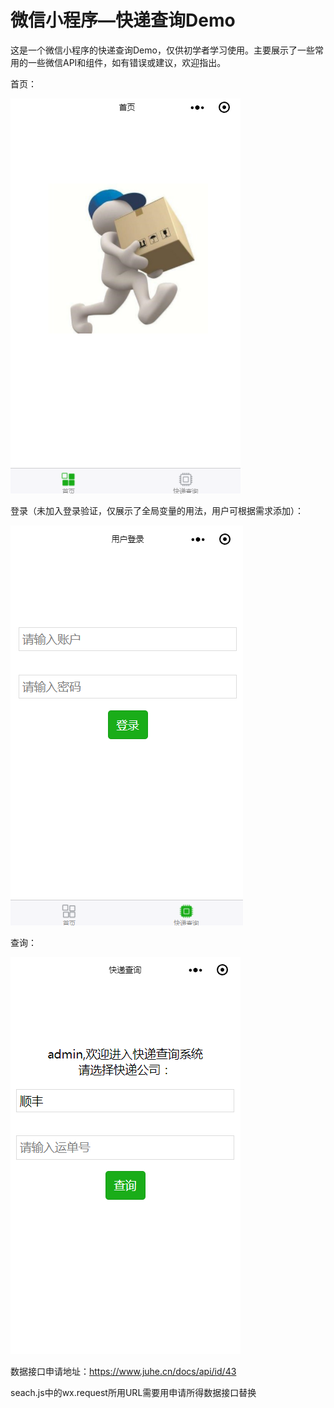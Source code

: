 # 微信小程序—快递查询Demo

这是一个微信小程序的快递查询Demo，仅供初学者学习使用。主要展示了一些常用的一些微信API和组件，如有错误或建议，欢迎指出。



首页：

![image](https://github.com/Zheng-Wenkai/WX_searchDemo/blob/master/imageToIntroduce/index.png)

登录（未加入登录验证，仅展示了全局变量的用法，用户可根据需求添加）：

![image](https://github.com/Zheng-Wenkai/WX_searchDemo/blob/master/imageToIntroduce/login.png)

查询：

![image](https://github.com/Zheng-Wenkai/WX_searchDemo/blob/master/imageToIntroduce/search.png)

数据接口申请地址：https://www.juhe.cn/docs/api/id/43



seach.js中的wx.request所用URL需要用申请所得数据接口替换
